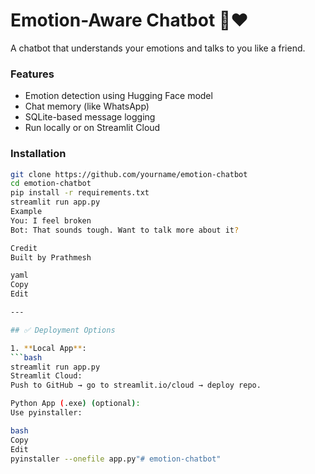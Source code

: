 # Emotion-Aware Chatbot 🤖❤️

A chatbot that understands your emotions and talks to you like a friend.

### Features
- Emotion detection using Hugging Face model
- Chat memory (like WhatsApp)
- SQLite-based message logging
- Run locally or on Streamlit Cloud

### Installation
```bash
git clone https://github.com/yourname/emotion-chatbot
cd emotion-chatbot
pip install -r requirements.txt
streamlit run app.py
Example
You: I feel broken
Bot: That sounds tough. Want to talk more about it?

Credit
Built by Prathmesh

yaml
Copy
Edit

---

## ✅ Deployment Options

1. **Local App**:
```bash
streamlit run app.py
Streamlit Cloud:
Push to GitHub → go to streamlit.io/cloud → deploy repo.

Python App (.exe) (optional):
Use pyinstaller:

bash
Copy
Edit
pyinstaller --onefile app.py"# emotion-chatbot" 
